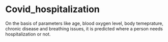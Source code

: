 # Covid_hospitalization

On the basis of parameters like age, blood oxygen level, body temeprature, chronic disease and breathing issues, it is predicted where a person needs hospitalization or not.
